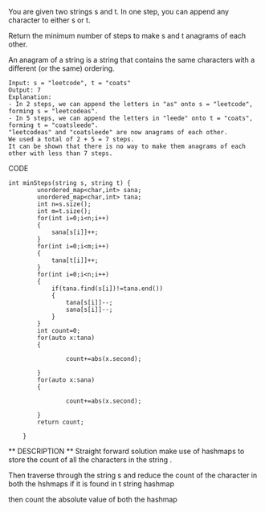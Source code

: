 You are given two strings s and t. In one step, you can append any character to either s or t.

Return the minimum number of steps to make s and t anagrams of each other.

An anagram of a string is a string that contains the same characters with a different (or the same) ordering.

```
Input: s = "leetcode", t = "coats"
Output: 7
Explanation: 
- In 2 steps, we can append the letters in "as" onto s = "leetcode", forming s = "leetcodeas".
- In 5 steps, we can append the letters in "leede" onto t = "coats", forming t = "coatsleede".
"leetcodeas" and "coatsleede" are now anagrams of each other.
We used a total of 2 + 5 = 7 steps.
It can be shown that there is no way to make them anagrams of each other with less than 7 steps.
```

CODE
```
int minSteps(string s, string t) {
        unordered_map<char,int> sana;
        unordered_map<char,int> tana;
        int n=s.size();
        int m=t.size();
        for(int i=0;i<n;i++)
        {
            sana[s[i]]++;
        }
        for(int i=0;i<m;i++)
        {
            tana[t[i]]++;
        }
        for(int i=0;i<n;i++)
        {
            if(tana.find(s[i])!=tana.end())
            {
                tana[s[i]]--;
                sana[s[i]]--;
            }
        }
        int count=0;
        for(auto x:tana)
        {
            
                count+=abs(x.second);
            
        }
        for(auto x:sana)
        {
            
                count+=abs(x.second);
            
        }
        return count;

    }
```

** DESCRIPTION **
 Straight forward solution make use of hashmaps to store the count of all the characters in the string . 

Then traverse through the string s and reduce the count of the character in both the hshmaps if it is found in t string hashmap 

then count the absolute value of both the hashmap 
    
